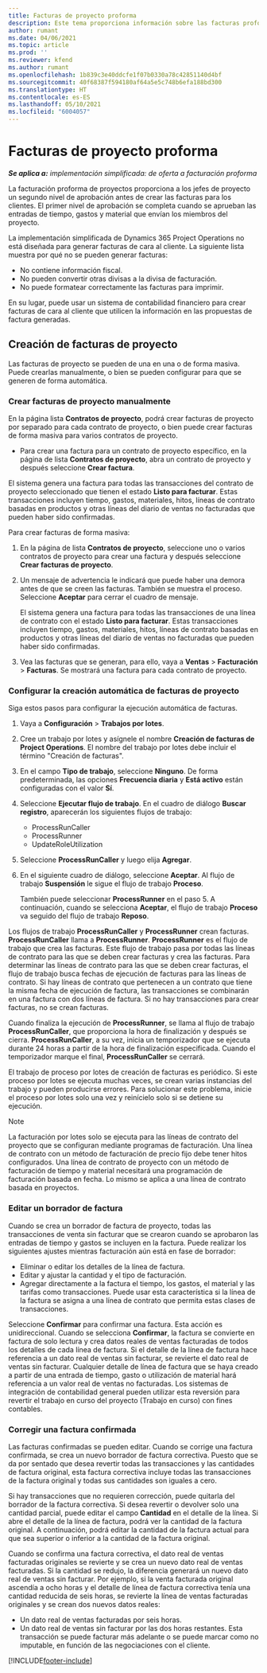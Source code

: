 ```yaml
---
title: Facturas de proyecto proforma
description: Este tema proporciona información sobre las facturas proforma del proyecto en Project Operations.
author: rumant
ms.date: 04/06/2021
ms.topic: article
ms.prod: ''
ms.reviewer: kfend
ms.author: rumant
ms.openlocfilehash: 1b839c3e40ddcfe1f07b0330a78c42851140d4bf
ms.sourcegitcommit: 40f68387f594180af64a5e5c748b6efa188bd300
ms.translationtype: HT
ms.contentlocale: es-ES
ms.lasthandoff: 05/10/2021
ms.locfileid: "6004057"
---
```

# <a name="proforma-project-pnvoices"></a>Facturas de proyecto proforma

_**Se aplica a:** implementación simplificada: de oferta a facturación proforma_

La facturación proforma de proyectos proporciona a los jefes de proyecto un segundo nivel de aprobación antes de crear las facturas para los clientes. El primer nivel de aprobación se completa cuando se aprueban las entradas de tiempo, gastos y material que envían los miembros del proyecto.

La implementación simplificada de Dynamics 365 Project Operations no está diseñada para generar facturas de cara al cliente. La siguiente lista muestra por qué no se pueden generar facturas:

- No contiene información fiscal.
- No pueden convertir otras divisas a la divisa de facturación.
- No puede formatear correctamente las facturas para imprimir.

En su lugar, puede usar un sistema de contabilidad financiero para crear facturas de cara al cliente que utilicen la información en las propuestas de factura generadas.

## <a name="creating-project-invoices"></a>Creación de facturas de proyecto

Las facturas de proyecto se pueden de una en una o de forma masiva. Puede crearlas manualmente, o bien se pueden configurar para que se generen de forma automática.

### <a name="manually-create-project-invoices"></a>Crear facturas de proyecto manualmente 

En la página lista **Contratos de proyecto**, podrá crear facturas de proyecto por separado para cada contrato de proyecto, o bien puede crear facturas de forma masiva para varios contratos de proyecto.

   - Para crear una factura para un contrato de proyecto específico, en la página de lista **Contratos de proyecto**, abra un contrato de proyecto y después seleccione **Crear factura**.

   El sistema genera una factura para todas las transacciones del contrato de proyecto seleccionado que tienen el estado **Listo para facturar**. Estas transacciones incluyen tiempo, gastos, materiales, hitos, líneas de contrato basadas en productos y otras líneas del diario de ventas no facturadas que pueden haber sido confirmadas.

Para crear facturas de forma masiva:

1. En la página de lista **Contratos de proyecto**, seleccione uno o varios contratos de proyecto para crear una factura y después seleccione **Crear facturas de proyecto**.
2. Un mensaje de advertencia le indicará que puede haber una demora antes de que se creen las facturas. También se muestra el proceso. Seleccione **Aceptar** para cerrar el cuadro de mensaje.

   El sistema genera una factura para todas las transacciones de una línea de contrato con el estado **Listo para facturar**. Estas transacciones incluyen tiempo, gastos, materiales, hitos, líneas de contrato basadas en productos y otras líneas del diario de ventas no facturadas que pueden haber sido confirmadas.

3. Vea las facturas que se generan, para ello, vaya a **Ventas** \> **Facturación** \> **Facturas**. Se mostrará una factura para cada contrato de proyecto.

### <a name="set-up-automated-creation-of-project-invoices"></a>Configurar la creación automática de facturas de proyecto 

Siga estos pasos para configurar la ejecución automática de facturas.

1. Vaya a **Configuración** \> **Trabajos por lotes**.
2. Cree un trabajo por lotes y asígnele el nombre **Creación de facturas de Project Operations**. El nombre del trabajo por lotes debe incluir el término "Creación de facturas".
3. En el campo **Tipo de trabajo**, seleccione **Ninguno**. De forma predeterminada, las opciones **Frecuencia diaria** y **Está activo** están configuradas con el valor **Sí**.
4. Seleccione **Ejecutar flujo de trabajo**. En el cuadro de diálogo **Buscar registro**, aparecerán los siguientes flujos de trabajo:

    - ProcessRunCaller
    - ProcessRunner
    - UpdateRoleUtilization

5. Seleccione **ProcessRunCaller** y luego elija **Agregar**.
6. En el siguiente cuadro de diálogo, seleccione **Aceptar**. Al flujo de trabajo **Suspensión** le sigue el flujo de trabajo **Proceso**.

    También puede seleccionar **ProcessRunner** en el paso 5. A continuación, cuando se selecciona **Aceptar**, el flujo de trabajo **Proceso** va seguido del flujo de trabajo **Reposo**.

Los flujos de trabajo **ProcessRunCaller** y **ProcessRunner** crean facturas. **ProcessRunCaller** llama a **ProcessRunner**. **ProcessRunner** es el flujo de trabajo que crea las facturas. Este flujo de trabajo pasa por todas las líneas de contrato para las que se deben crear facturas y crea las facturas. Para determinar las líneas de contrato para las que se deben crear facturas, el flujo de trabajo busca fechas de ejecución de facturas para las líneas de contrato. Si hay líneas de contrato que pertenecen a un contrato que tiene la misma fecha de ejecución de factura, las transacciones se combinarán en una factura con dos líneas de factura. Si no hay transacciones para crear facturas, no se crean facturas.

Cuando finaliza la ejecución de **ProcessRunner**, se llama al flujo de trabajo **ProcessRunCaller**, que proporciona la hora de finalización y después se cierra. **ProcessRunCaller**, a su vez, inicia un temporizador que se ejecuta durante 24 horas a partir de la hora de finalización especificada. Cuando el temporizador marque el final, **ProcessRunCaller** se cerrará.

El trabajo de proceso por lotes de creación de facturas es periódico. Si este proceso por lotes se ejecuta muchas veces, se crean varias instancias del trabajo y pueden producirse errores. Para solucionar este problema, inicie el proceso por lotes solo una vez y reinícielo solo si se detiene su ejecución.

> [!NOTE]
> La facturación por lotes solo se ejecuta para las líneas de contrato del proyecto que se configuran mediante programas de facturación. Una línea de contrato con un método de facturación de precio fijo debe tener hitos configurados. Una línea de contrato de proyecto con un método de facturación de tiempo y material necesitará una programación de facturación basada en fecha. Lo mismo se aplica a una línea de contrato basada en proyectos.      
 
### <a name="edit-a-draft-invoice"></a>Editar un borrador de factura

Cuando se crea un borrador de factura de proyecto, todas las transacciones de venta sin facturar que se crearon cuando se aprobaron las entradas de tiempo y gastos se incluyen en la factura. Puede realizar los siguientes ajustes mientras facturación aún está en fase de borrador:

- Eliminar o editar los detalles de la línea de factura.
- Editar y ajustar la cantidad y el tipo de facturación.
- Agregar directamente a la factura el tiempo, los gastos, el material y las tarifas como transacciones. Puede usar esta característica si la línea de la factura se asigna a una línea de contrato que permita estas clases de transacciones.

Seleccione **Confirmar** para confirmar una factura. Esta acción es unidireccional. Cuando se selecciona **Confirmar**, la factura se convierte en factura de solo lectura y crea datos reales de ventas facturadas de todos los detalles de cada línea de factura. Si el detalle de la línea de factura hace referencia a un dato real de ventas sin facturar, se revierte el dato real de ventas sin facturar. Cualquier detalle de línea de factura que se haya creado a partir de una entrada de tiempo, gasto o utilización de material hará referencia a un valor real de ventas no facturadas. Los sistemas de integración de contabilidad general pueden utilizar esta reversión para revertir el trabajo en curso del proyecto (Trabajo en curso) con fines contables.

### <a name="correct-a-confirmed-invoice"></a>Corregir una factura confirmada

Las facturas confirmadas se pueden editar. Cuando se corrige una factura confirmada, se crea un nuevo borrador de factura correctiva. Puesto que se da por sentado que desea revertir todas las transacciones y las cantidades de factura original, esta factura correctiva incluye todas las transacciones de la factura original y todas sus cantidades son iguales a cero.

Si hay transacciones que no requieren corrección, puede quitarla del borrador de la factura correctiva. Si desea revertir o devolver solo una cantidad parcial, puede editar el campo **Cantidad** en el detalle de la línea. Si abre el detalle de la línea de factura, podrá ver la cantidad de la factura original. A continuación, podrá editar la cantidad de la factura actual para que sea superior o inferior a la cantidad de la factura original.

Cuando se confirma una factura correctiva, el dato real de ventas facturadas originales se revierte y se crea un nuevo dato real de ventas facturadas. Si la cantidad se redujo, la diferencia generará un nuevo dato real de ventas sin facturar. Por ejemplo, si la venta facturada original ascendía a ocho horas y el detalle de línea de factura correctiva tenía una cantidad reducida de seis horas, se revierte la línea de ventas facturadas originales y se crean dos nuevos datos reales:

- Un dato real de ventas facturadas por seis horas.
- Un dato real de ventas sin facturar por las dos horas restantes. Esta transacción se puede facturar más adelante o se puede marcar como no imputable, en función de las negociaciones con el cliente.



[!INCLUDE[footer-include](../../includes/footer-banner.md)]
